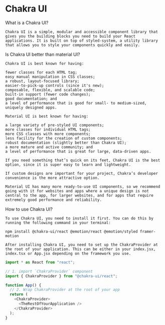 # Chakra UI

What is a Chakra UI?

    Chakra UI is a simple, modular and accessible component library that gives you the building blocks you need to build your React applications. It is built on top of styled-system, a utility library that allows you to style your components quickly and easily.

Is Chakra UI better than material UI?

    Chakra UI is best known for having:

    fewer classes for each HTML tag;
    easy manual manipulation in CSS classes;
    a robust, layout-focused library;
    easier-to-pick-up controls (since it's new);
    composable, flexible, and scalable code;
    built-in support (fewer code changes);
    good documentation; and
    a level of performance that is good for small- to medium-sized, uniquely designed apps.

    Material UI is best known for having:

    a large variety of pre-styled UI components;
    more classes for individual HTML tags;
    more CSS classes with more components;
    less facility for the creation of custom components;
    robust documentation (slightly better than Chakra UI);
    a more mature and active community; and
    a level of performance that is great for large, data-driven apps.

    If you need something that’s quick on its feet, Chakra UI is the best option, since it is super easy to learn and lightweight.

    If custom designs are important for your project, Chakra’s developer convenience is the more attractive option.

    Material UI has many more ready-to-use UI components, so we recommend going with it for websites and apps where a unique design is not central to the app, for larger websites, and for apps that require extremely good performance and reliability.

How to use Chakra UI?

    To use Chakra UI, you need to install it first. You can do this by running the following command in your terminal:

    npm install @chakra-ui/react @emotion/react @emotion/styled framer-motion

    After installing Chakra UI, you need to set up the ChakraProvider at the root of your application. This can be either in your index.jsx, index.tsx or App.jsx depending on the framework you use.

```js
import * as React from "react";

// 1. import `ChakraProvider` component
import { ChakraProvider } from "@chakra-ui/react";

function App() {
  // 2. Wrap ChakraProvider at the root of your app
  return (
    <ChakraProvider>
      <TheRestOfYourApplication />
    </ChakraProvider>
  );
}
```
